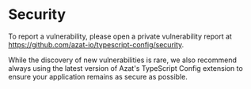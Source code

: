 # Security

To report a vulnerability, please open a private vulnerability report at <https://github.com/azat-io/typescript-config/security>.

While the discovery of new vulnerabilities is rare, we also recommend always using the latest version of Azat's TypeScript Config extension to ensure your application remains as secure as possible.
